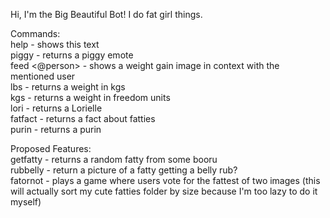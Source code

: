 Hi, I'm the Big Beautiful Bot! I do fat girl things.  

Commands:  
help - shows this text  
piggy - returns a piggy emote  
feed <@person> - shows a weight gain image in context with the mentioned user  
lbs <lbs> - returns a weight in kgs  
kgs <kgs> - returns a weight in freedom units  
lori - returns a Lorielle  
fatfact - returns a fact about fatties  
purin - returns a purin  

Proposed Features:  
getfatty - returns a random fatty from some booru  
rubbelly - return a picture of a fatty getting a belly rub?  
fatornot - plays a game where users vote for the fattest of two images (this will actually sort my cute fatties folder by size because I'm too lazy to do it myself)